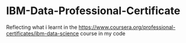 # IBM-Data-Professional-Certificate
Reflecting what i learnt in the https://www.coursera.org/professional-certificates/ibm-data-science course in my code
